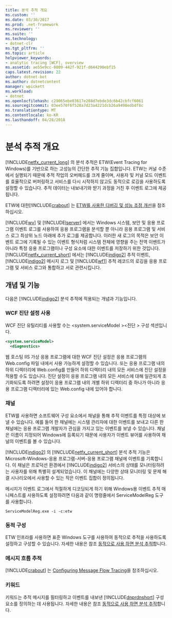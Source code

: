```yaml
---
title: 분석 추적 개요
ms.custom: ''
ms.date: 03/30/2017
ms.prod: .net-framework
ms.reviewer: ''
ms.suite: ''
ms.technology:
- dotnet-clr
ms.tgt_pltfrm: ''
ms.topic: article
helpviewer_keywords:
- analytic tracing [WCF], overview
ms.assetid: ae55e9cc-0809-442f-921f-d644290ebf15
caps.latest.revision: 22
author: dotnet-bot
ms.author: dotnetcontent
manager: wpickett
ms.workload:
- dotnet
ms.openlocfilehash: c29065ebe03617e288d7ebde3dc6b42cbfcf6061
ms.sourcegitcommit: 03ee570f6f528a7d23a4221dcb26a9498edbdf8c
ms.translationtype: MT
ms.contentlocale: ko-KR
ms.lasthandoff: 04/28/2018
---
```

# <a name="analytic-tracing-overview"></a>분석 추적 개요
[!INCLUDE[netfx_current_long](../../../../../includes/netfx-current-long-md.md)] 의 분석 추적은 ETW(Event Tracing for Windows)를 기반으로 하는 고성능의 간단한 추적 기능 집합입니다. ETW는 커널 수준에서 실행되기 때문에 추적 작업의 오버헤드를 크게 줄이며, 사용자 및 커널 모드 이벤트를 효율적으로 버퍼링하고 서비스를 다시 시작하지 않고도 동적으로 로깅을 사용하도록 설정할 수 있습니다. 추적 데이터는 내보내기와 받기 과정을 거친 후 이벤트 로그에 제공됩니다.  
  
 ETW에 대한[!INCLUDE[crabout](../../../../../includes/crabout-md.md)] 는 [ETW를 사용한 디버깅 및 성능 조정 개선](http://go.microsoft.com/fwlink/?LinkId=164781)을 참조하십시오.  
  
 [!INCLUDE[wv](../../../../../includes/wv-md.md)] 및 [!INCLUDE[lserver](../../../../../includes/lserver-md.md)] 에서는 Windows 시스템, 보안 및 응용 프로그램 이벤트 로그를 사용하여 응용 프로그램을 분석할 뿐 아니라 응용 프로그램 및 서비스 로그 최상위 노드 아래에 추가 로그를 제공합니다. 이러한 새 로그의 목적은 보안 이벤트 로그에 기록될 수 있는 이벤트 형식처럼 시스템 전체에 영향을 주는 전역 이벤트가 아니라 특정 응용 프로그램이나 구성 요소에 대한 이벤트를 저장하기 위한 것입니다. [!INCLUDE[netfx_current_short](../../../../../includes/netfx-current-short-md.md)] 에서는 [!INCLUDE[indigo2](../../../../../includes/indigo2-md.md)] 추적 이벤트, [!INCLUDE[indigo2](../../../../../includes/indigo2-md.md)] 메시지 로그 및 [!INCLUDE[wf1](../../../../../includes/wf1-md.md)] 추적 레코드의 로깅을 응용 프로그램 및 서비스 로그와 통합하고 서로 관련시킵니다.  
  
## <a name="concepts-and-capabilities"></a>개념 및 기능  
 다음은 [!INCLUDE[indigo2](../../../../../includes/indigo2-md.md)] 분석 추적에 적용되는 개념과 기능입니다.  
  
### <a name="enabling-wcf-diagnostics-settings"></a>WCF 진단 설정 사용  
 WCF 진단 유틸리티를 사용할 수는 \<system.serviceModel >\<진단 > 구성 섹션입니다.  
  
```xml  
<system.serviceModel>  
  <diagnostics>  
```  
  
 웹 호스팅 IIS 가상 응용 프로그램에 대한 WCF 진단 설정은 응용 프로그램의 Web.config 파일 내에서 사용 가능하게 설정할 수 있습니다. 또는 응용 프로그램 내의 하위 디렉터리에 Web.config를 만들어  하위 디렉터리 내의 모든 서비스에 진단 설정을 적용할 수도 있습니다.  진단 설정이 응용 프로그램 내의 모든 서비스에 대해 일관되게 초기화되도록 하려면 설정이 응용 프로그램 내의 개별 하위 디렉터리 중 하나가 아니라 응용 프로그램 디렉터리에 있는 Web.config 내에 있어야 합니다.  
  
### <a name="channels"></a>채널  
 ETW를 사용하면 소프트웨어 구성 요소에서 채널을 통해 추적 이벤트를 특정 대상에 보낼 수 있습니다. 예를 들어 한 채널에는 시스템 관리자에 대한 이벤트를 보내고 다른 한 채널에는 응용 프로그램 개발자가 관심을 가지고 있는 이벤트를 보낼 수 있습니다. 채널은 이름이 지정되어 Windows에 등록되기 때문에 사용자가 이벤트 뷰어를 사용하여 채널의 이벤트를 볼 수 있습니다.  
  
 [!INCLUDE[indigo2](../../../../../includes/indigo2-md.md)] 의 [!INCLUDE[netfx_current_short](../../../../../includes/netfx-current-short-md.md)] 분석 추적 기능은 Microsoft-Windows-응용 프로그램-서버-응용 프로그램 채널에 이벤트를 기록합니다. 이 채널은 프로덕션 환경에서 [!INCLUDE[indigo2](../../../../../includes/indigo2-md.md)] 서비스의 상태를 모니터링하려는 사용자를 위해 특별히 설계되었습니다. 이 채널에는 다양한 상태 모니터링 및 문제 해결 시나리오에서 사용할 수 있는 작은 이벤트 집합이 정의됩니다.  
  
 메시지가 이벤트 로그에서 적절하게 디코딩되게 하기 위해 Windows용 이벤트 추적 매니페스트를 사용하도록 설정하려면 다음과 같이 명령줄에서 ServiceModelReg 도구를 사용합니다.  
  
 `ServiceModelReg.exe -i -c:etw`  
  
### <a name="dynamic-configuration"></a>동적 구성  
 ETW 인프라를 사용하면 표준 Windows 도구를 사용하여 동적으로 추적을 사용하도록 설정하고 구성할 수 있습니다. 자세한 내용은 참조 [동적으로 사용 하면 분석 추적](../../../../../docs/framework/wcf/diagnostics/etw/dynamically-enabling-analytic-tracing.md)합니다.  
  
### <a name="message-flow-tracing"></a>메시지 흐름 추적  
 [!INCLUDE[crabout](../../../../../includes/crabout-md.md)] 는 [Configuring Message Flow Tracing](../../../../../docs/framework/wcf/diagnostics/etw/configuring-message-flow-tracing.md)을 참조하십시오.  
  
### <a name="keywords"></a>키워드  
 키워드는 추적 메시지를 필터링하고 이벤트를 내보낸 [!INCLUDE[dnprdnshort](../../../../../includes/dnprdnshort-md.md)] 구성 요소를 정의하는 데 사용됩니다. 자세한 내용은 참조 [동적으로 사용 하면 분석 추적](../../../../../docs/framework/wcf/diagnostics/etw/dynamically-enabling-analytic-tracing.md)합니다.
